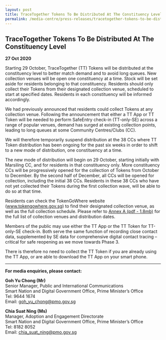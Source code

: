 ```yaml
---
layout: post
title: TraceTogether Tokens To Be Distributed At The Constituency Level
permalink: /media-centre/press-releases/tracetogether-tokens-to-be-distributed-at-the-constituency-level/
---
```

## TraceTogether Tokens To Be Distributed At The Constituency Level

**27 Oct 2020**

Starting 29 October, TraceTogether (TT) Tokens will be distributed at the constituency level to better match demand and to avoid long queues. New collection venues will be open one constituency at a time. Stock will be set aside for residents belonging to that constituency. Residents should only collect their Tokens from their designated collection venue, scheduled to start at specified dates. Residents in each constituency will be informed accordingly. 

We had previously announced that residents could collect Tokens at any collection venue. Following the announcement that either a TT App or TT Token will be needed to perform SafeEntry check-in (TT-only-SE) across a range of popular venues, demand has surged at existing collection points, leading to long queues at some Community Centres/Clubs (CC). 

We will therefore temporarily suspend distribution at the 38 CCs where TT Token distribution has been ongoing for the past six weeks in order to shift to a new mode of distribution, one constituency at a time. 

The new mode of distribution will begin on 29 October, starting initially with Marsiling CC, and for residents in that constituency only. More constituency CCs will be progressively opened for the collection of Tokens from October to December. By the second half of December, all CCs will be opened for collection, including the initial 38 CCs. Residents in these 38 CCs who have not yet collected their Tokens during the first collection wave, will be able to do so at that time. 

Residents can check the TokenGoWhere website (www.tokengowhere.gov.sg) to find their designated collection venue, as well as the full collection schedule. Please refer to [Annex A (pdf - 1.8mb)](/files/press-releases/2020/sndgg-tt-token-distribution-oct-2020-annex-a.pdf) for the full list of collection venues and distribution dates.

Members of the public may use either the TT App or the TT Token for TT-only-SE check-in. Both serve the same function of recording close contact data, supplemented by SE data for comprehensive digital contact tracing – critical for safe reopening as we move towards Phase 3. 

There is therefore no need to collect the TT Token if you are already using the TT App, or are able to download the TT App on your smart phone.

----------

**For media enquiries, please contact:**

**Goh Yu Chong (Mr)**<br>
Senior Manager, Public and International Communications<br>
Smart Nation and Digital Government Office, Prime Minister’s Office<br>
Tel: 9644 1674<br>
Email:  [goh_yu_chong@pmo.gov.sg](mailto:goh_yu_chong@pmo.gov.sg)

**Chia Suat Ning (Ms)**<br>
Manager, Adoption and Engagement Directorate<br>
Smart Nation and Digital Government Office, Prime Minister’s Office<br>
Tel: 8182 8052<br>
Email:  [chia_suat_ning@pmo.gov.sg](mailto:chia_suat_ning@pmo.gov.sg)